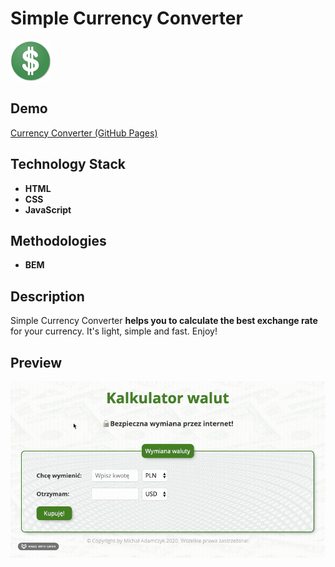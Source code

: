 # Simple Currency Converter
![dollar sign](img/dollar-icon.png)


## Demo
[Currency Converter (GitHub Pages)](https://mikeadamczyk.github.io/currency-converter/)


## Technology Stack
- **HTML**
- **CSS**
- **JavaScript**

## Methodologies
- **BEM**

## Description

Simple Currency Converter **helps you to calculate the best exchange rate** for your currency. It's light, simple and fast. Enjoy!

## Preview
![instruction](img/instruction.gif)
